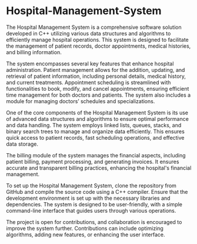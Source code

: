 # Hospital-Management-System
The Hospital Management System is a comprehensive software solution developed in C++ utilizing various data structures and algorithms to efficiently manage hospital operations. This system is designed to facilitate the management of patient records, doctor appointments, medical histories, and billing information.

The system encompasses several key features that enhance hospital administration. Patient management allows for the addition, updating, and retrieval of patient information, including personal details, medical history, and current treatments. Appointment scheduling is streamlined with functionalities to book, modify, and cancel appointments, ensuring efficient time management for both doctors and patients. The system also includes a module for managing doctors’ schedules and specializations.

One of the core components of the Hospital Management System is its use of advanced data structures and algorithms to ensure optimal performance and data handling. The system employs linked lists, queues, stacks, and binary search trees to manage and organize data efficiently. This ensures quick access to patient records, fast scheduling operations, and effective data storage.

The billing module of the system manages the financial aspects, including patient billing, payment processing, and generating invoices. It ensures accurate and transparent billing practices, enhancing the hospital's financial management.

To set up the Hospital Management System, clone the repository from GitHub and compile the source code using a C++ compiler. Ensure that the development environment is set up with the necessary libraries and dependencies. The system is designed to be user-friendly, with a simple command-line interface that guides users through various operations.

The project is open for contributions, and collaboration is encouraged to improve the system further. Contributions can include optimizing algorithms, adding new features, or enhancing the user interface.
